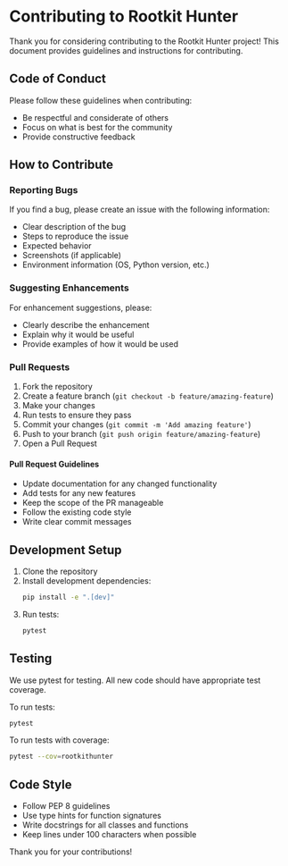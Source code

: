 # Contributing to Rootkit Hunter

Thank you for considering contributing to the Rootkit Hunter project! This document provides guidelines and instructions for contributing.

## Code of Conduct

Please follow these guidelines when contributing:
- Be respectful and considerate of others
- Focus on what is best for the community
- Provide constructive feedback

## How to Contribute

### Reporting Bugs

If you find a bug, please create an issue with the following information:
- Clear description of the bug
- Steps to reproduce the issue
- Expected behavior
- Screenshots (if applicable)
- Environment information (OS, Python version, etc.)

### Suggesting Enhancements

For enhancement suggestions, please:
- Clearly describe the enhancement
- Explain why it would be useful
- Provide examples of how it would be used

### Pull Requests

1. Fork the repository
2. Create a feature branch (`git checkout -b feature/amazing-feature`)
3. Make your changes
4. Run tests to ensure they pass
5. Commit your changes (`git commit -m 'Add amazing feature'`)
6. Push to your branch (`git push origin feature/amazing-feature`)
7. Open a Pull Request

#### Pull Request Guidelines

- Update documentation for any changed functionality
- Add tests for any new features
- Keep the scope of the PR manageable
- Follow the existing code style
- Write clear commit messages

## Development Setup

1. Clone the repository
2. Install development dependencies:
   ```bash
   pip install -e ".[dev]"
   ```
3. Run tests:
   ```bash
   pytest
   ```

## Testing

We use pytest for testing. All new code should have appropriate test coverage.

To run tests:
```bash
pytest
```

To run tests with coverage:
```bash
pytest --cov=rootkithunter
```

## Code Style

- Follow PEP 8 guidelines
- Use type hints for function signatures
- Write docstrings for all classes and functions
- Keep lines under 100 characters when possible

Thank you for your contributions!

